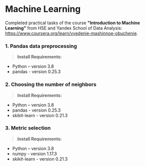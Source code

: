 # Machine Learning

Completed practical tasks of the course **"Introduction to Machine Learning"** from HSE and Yandex School of Data Analysis: https://www.coursera.org/learn/vvedenie-mashinnoe-obuchenie.

### 1. Pandas data preprocessing
>**Install Requirements:** 
* Python – version 3.8
* pandas - version 0.25.3

### 2. Choosing the number of neighbors
>**Install Requirements:** 
* Python – version 3.8
* pandas - version 0.25.3
* skikit-learn - version 0.21.3

### 3. Metric selection
>**Install Requirements:** 
* Python – version 3.8
* numpy - version 1.17.3
* skikit-learn - version 0.21.3
